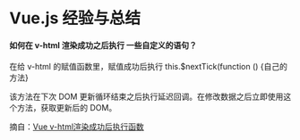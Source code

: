 # Vue.js 经验与总结



#### 如何在 v-html 渲染成功之后执行 一些自定义的语句？

在给 v-html 的赋值函数里，赋值成功后执行 this.$nextTick(function () {自己的方法}

该方法在下次 DOM 更新循环结束之后执行延迟回调。在修改数据之后立即使用这个方法，获取更新后的 DOM。

摘自：[Vue v-html渲染成功后执行函数](https://blog.csdn.net/Songlinlin_/article/details/100771070)

